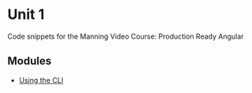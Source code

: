 # Unit 1
Code snippets for the Manning Video Course: Production Ready Angular

## Modules
* [Using the CLI](using-the-cli/README.md)

